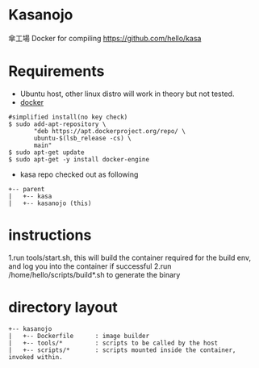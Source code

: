# Kasanojo
傘工場 Docker for compiling https://github.com/hello/kasa

# Requirements
*  Ubuntu host, other linux distro will work in theory but not tested.
*  [docker](https://docs.docker.com/engine/installation/linux/ubuntu/)
```
#simplified install(no key check)
$ sudo add-apt-repository \
       "deb https://apt.dockerproject.org/repo/ \
       ubuntu-$(lsb_release -cs) \
       main"
$ sudo apt-get update
$ sudo apt-get -y install docker-engine
```
*  kasa repo checked out as following
```
+-- parent
|   +-- kasa
|   +-- kasanojo (this)
```
       
# instructions
1.run tools/start.sh, this will build the container required for the build env, and log you into the container if successful
2.run /home/hello/scripts/build*.sh to generate the binary

# directory layout
```
+-- kasanojo
|   +-- Dockerfile      : image builder
|   +-- tools/*         : scripts to be called by the host
|   +-- scripts/*       : scripts mounted inside the container, invoked within.
```
